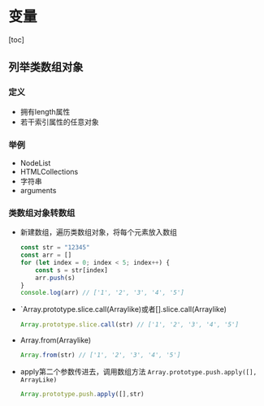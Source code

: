 # 变量

[toc]

## 列举类数组对象

### 定义

- 拥有length属性
- 若干索引属性的任意对象

### 举例

- NodeList
- HTMLCollections
- 字符串
- arguments

### 类数组对象转数组

- 新建数组，遍历类数组对象，将每个元素放入数组

  ```js
  const str = "12345"
  const arr = []
  for (let index = 0; index < 5; index++) {
      const s = str[index]
      arr.push(s)
  }
  console.log(arr) // ['1', '2', '3', '4', '5']
  ```

- `Array.prototype.slice.call(Arraylike)或者[].slice.call(Arraylike)

  ```js
  Array.prototype.slice.call(str) // ['1', '2', '3', '4', '5']
  ```

- Array.from(Arraylike)

  ```js
  Array.from(str) // ['1', '2', '3', '4', '5']
  ```

- apply第二个参数传进去，调用数组方法 `Array.prototype.push.apply([], ArrayLike)`

  ```js
  Array.prototype.push.apply([],str)
  ```
